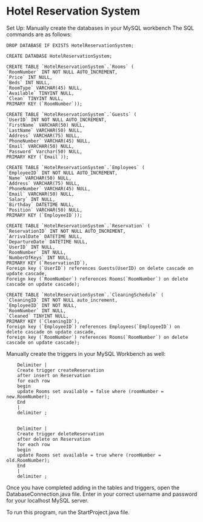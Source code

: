 # Hotel Reservation System

Set Up:
Manually create the databases in your MySQL workbench
The SQL commands are as follows:
    
    DROP DATABASE IF EXISTS HotelReservationSystem;

    CREATE DATABASE HotelReservationSystem;

    CREATE TABLE `HotelReservationSystem`.`Rooms` (
    `RoomNumber` INT NOT NULL AUTO_INCREMENT,
    `Price` INT NULL,
    `Beds` INT NULL,
    `RoomType` VARCHAR(45) NULL,
    `Available` TINYINT NULL,
    `Clean` TINYINT NULL,
    PRIMARY KEY (`RoomNumber`));

    CREATE TABLE `HotelReservationSystem`.`Guests` (
    `UserID` INT NOT NULL AUTO_INCREMENT,
    `FirstName` VARCHAR(50) NULL,
    `LastName` VARCHAR(50) NULL,
    `Address` VARCHAR(75) NULL,
    `PhoneNumber` VARCHAR(45) NULL,
    `Email` VARCHAR(50) NULL,
    `Password` Varchar(50) NULL,
    PRIMARY KEY (`Email`));
    
    CREATE TABLE `HotelReservationSystem`.`Employees` (
    `EmployeeID` INT NOT NULL AUTO_INCREMENT,
    `Name` VARCHAR(50) NULL,
    `Address` VARCHAR(75) NULL,
    `PhoneNumber` VARCHAR(45) NULL,
    `Email` VARCHAR(50) NULL,
    `Salary` INT NULL,
    `Birthday` DATETIME NULL,
    `Position` VARCHAR(50) NULL,
    PRIMARY KEY (`EmployeeID`));
    
    CREATE TABLE `HotelReservationSystem`.`Reservation` (
    `ReservationID` INT NOT NULL AUTO_INCREMENT,
    `ArrivalDate` DATETIME NULL,
    `DepartureDate` DATETIME NULL,
    `UserID` INT NULL,
    `RoomNumber` INT NULL,
    `NumberOfKeys` INT NULL,
    PRIMARY KEY (`ReservationID`),
    Foreign key (`UserID`) references Guests(UserID) on delete cascade on update cascade,
    Foreign key (`RoomNumber`) references Rooms(`RoomNumber`) on delete cascade on update cascade);

    CREATE TABLE `HotelReservationSystem`.`CleaningSchedule` (
    `CleaningID` INT NOT NULL auto_increment,
    `EmployeeID` INT NOT NULL,
    `RoomNumber` INT NULL,
    `Cleaned` TINYINT NULL,
    PRIMARY KEY (`CleaningID`),
    foreign key (`EmployeeID`) references Employees(`EmployeeID`) on delete cascade on update cascade,
    foreign key (`RoomNumber`) references Rooms(`RoomNumber`) on delete cascade on update cascade);






Manually create the triggers in your MySQL Workbench as well:

        Delimiter |
        Create trigger createReservation
        after insert on Reservation
        for each row
        begin
        update Rooms set available = false where (roomNumber = new.RoomNumber);
        End
        |
        delimiter ;


        Delimiter |
        Create trigger deleteReservation
        after delete on Reservation
        for each row
        begin
        update Rooms set available = true where (roomNumber = old.RoomNumber);
        End
        |
        delimiter ;

    
Once you have completed adding in the tables and triggers, open the DatabaseConnection.java file. Enter in your correct username and password for your localhost MySQL server.

To run this program, run the StartProject.java file.
